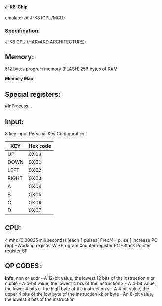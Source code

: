 #### J-K8-Chip
emulator of J-K8 (CPU/MCU) 
### Specification:
J-K8 CPU (HARVARD ARCHITECTURE):
## Memory:
512 bytes program memory (FLASH)
256 bytes  of RAM

**Memory Map**




## Special registers:
#InProcess...

## Input:
8 key input
Personal Key Configuration

 KEY   | Hex code
-------|---------
 UP    |   0X00  
 DOWN  |   0X01  
 LEFT  |   0X02  
 RIGHT |   0X03  
 A     |   0X04  
 B     |   0X05  
 C     |   0X06  
 D     |   0X07  



## CPU:
4 mhz (0.00025 mili seconds) (each 4 pulses[ Frec/4= pulse ] increase PC reg)
*Working register               W
*Program Counter register       PC
*Stack Pointer register         SP

## OP CODES :
**Info:**
nnn or addr - A 12-bit value, the lowest 12 bits of the instruction
n or nibble - A 4-bit value, the lowest 4 bits of the instruction
x - A 4-bit value, the lower 4 bits of the high byte of the instruction
y - A 4-bit value, the upper 4 bits of the low byte of the instruction
kk or byte - An 8-bit value, the lowest 8 bits of the instruction
